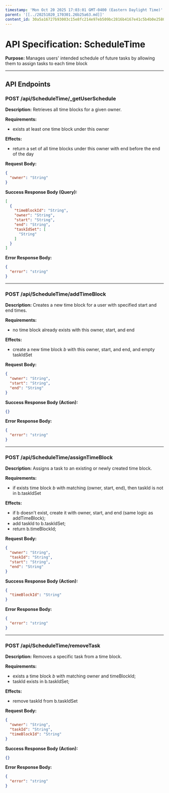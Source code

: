 ```yaml
---
timestamp: 'Mon Oct 20 2025 17:03:01 GMT-0400 (Eastern Daylight Time)'
parent: '[[../20251020_170301.26b25a63.md]]'
content_id: 30a5a16727b93003c15e8fc214e97eb509bc2816b4167e41c5b4b0e258073aab
---
```


# API Specification: ScheduleTime

**Purpose:** Manages users' intended schedule of future tasks by allowing them to assign tasks to each time block

***

## API Endpoints

### POST /api/ScheduleTime/\_getUserSchedule

**Description:** Retrieves all time blocks for a given owner.

**Requirements:**

* exists at least one time block under this owner

**Effects:**

* return a set of all time blocks under this owner with end before the end of the day

**Request Body:**

```json
{
  "owner": "String"
}
```

**Success Response Body (Query):**

```json
[
  {
    "timeBlockId": "String",
    "owner": "String",
    "start": "String",
    "end": "String",
    "taskIdSet": [
      "String"
    ]
  }
]
```

**Error Response Body:**

```json
{
  "error": "string"
}
```

***

### POST /api/ScheduleTime/addTimeBlock

**Description:** Creates a new time block for a user with specified start and end times.

**Requirements:**

* no time block already exists with this owner, start, and end

**Effects:**

* create a new time block $b$ with this owner, start, and end, and empty taskIdSet

**Request Body:**

```json
{
  "owner": "String",
  "start": "String",
  "end": "String"
}
```

**Success Response Body (Action):**

```json
{}
```

**Error Response Body:**

```json
{
  "error": "string"
}
```

***

### POST /api/ScheduleTime/assignTimeBlock

**Description:** Assigns a task to an existing or newly created time block.

**Requirements:**

* if exists time block $b$ with matching (owner, start, end), then taskId is not in b.taskIdSet

**Effects:**

* if b doesn't exist, create it with owner, start, and end (same logic as addTimeBlock);
* add taskId to b.taskIdSet;
* return b.timeBlockId;

**Request Body:**

```json
{
  "owner": "String",
  "taskId": "String",
  "start": "String",
  "end": "String"
}
```

**Success Response Body (Action):**

```json
{
  "timeBlockId": "String"
}
```

**Error Response Body:**

```json
{
  "error": "string"
}
```

***

### POST /api/ScheduleTime/removeTask

**Description:** Removes a specific task from a time block.

**Requirements:**

* exists a time block $b$ with matching owner and timeBlockId;
* taskId exists in b.taskIdSet;

**Effects:**

* remove taskId from b.taskIdSet

**Request Body:**

```json
{
  "owner": "String",
  "taskId": "String",
  "timeBlockId": "String"
}
```

**Success Response Body (Action):**

```json
{}
```

**Error Response Body:**

```json
{
  "error": "string"
}
```
